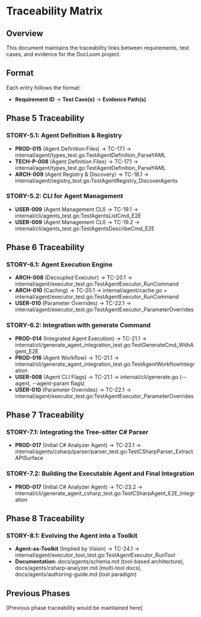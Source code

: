# Traceability Matrix

## Overview
This document maintains the traceability links between requirements, test cases, and evidence for the DocLoom project.

## Format
Each entry follows the format:
- **Requirement ID** → **Test Case(s)** → **Evidence Path(s)**

## Phase 5 Traceability

### STORY-5.1: Agent Definition & Registry
- **PROD-015** (Agent Definition Files) → TC-17.1 → internal/agent/types_test.go:TestAgentDefinition_ParseYAML
- **TECH-P-008** (Agent Definition Files) → TC-17.1 → internal/agent/types_test.go:TestAgentDefinition_ParseYAML
- **ARCH-009** (Agent Registry & Discovery) → TC-18.1 → internal/agent/registry_test.go:TestAgentRegistry_DiscoverAgents

### STORY-5.2: CLI for Agent Management
- **USER-009** (Agent Management CLI) → TC-19.1 → internal/cli/agents_test.go:TestAgentsListCmd_E2E
- **USER-009** (Agent Management CLI) → TC-19.2 → internal/cli/agents_test.go:TestAgentsDescribeCmd_E2E

## Phase 6 Traceability

### STORY-6.1: Agent Execution Engine
- **ARCH-008** (Decoupled Executor) → TC-20.1 → internal/agent/executor_test.go:TestAgentExecutor_RunCommand
- **ARCH-010** (Caching) → TC-20.1 → internal/agent/cache.go + internal/agent/executor_test.go:TestAgentExecutor_RunCommand
- **USER-010** (Parameter Overrides) → TC-22.1 → internal/agent/executor_test.go:TestAgentExecutor_ParameterOverrides

### STORY-6.2: Integration with generate Command
- **PROD-014** (Integrated Agent Execution) → TC-21.1 → internal/cli/generate_agent_integration_test.go:TestGenerateCmd_WithAgent_E2E
- **PROD-016** (Agent Workflow) → TC-21.1 → internal/cli/generate_agent_integration_test.go:TestAgentWorkflowIntegration
- **USER-008** (Agent CLI Flags) → TC-21.1 → internal/cli/generate.go (--agent, --agent-param flags)
- **USER-010** (Parameter Overrides) → TC-22.1 → internal/agent/executor_test.go:TestAgentExecutor_ParameterOverrides

## Phase 7 Traceability

### STORY-7.1: Integrating the Tree-sitter C# Parser
- **PROD-017** (Initial C# Analyzer Agent) → TC-23.1 → internal/agents/csharp/parser/parser_test.go:TestCSharpParser_ExtractAPISurface

### STORY-7.2: Building the Executable Agent and Final Integration  
- **PROD-017** (Initial C# Analyzer Agent) → TC-23.2 → internal/cli/generate_agent_csharp_test.go:TestCSharpAgent_E2E_Integration

## Phase 8 Traceability

### STORY-8.1: Evolving the Agent into a Toolkit
- **Agent-as-Toolkit** (Implied by Vision) → TC-24.1 → internal/agent/executor_tool_test.go:TestAgentExecutor_RunTool
- **Documentation:** docs/agents/schema.md (tool-based architecture), docs/agents/csharp-analyzer.md (multi-tool docs), docs/agents/authoring-guide.md (tool paradigm)

## Previous Phases
[Previous phase traceability would be maintained here]